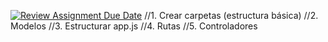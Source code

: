[![Review Assignment Due Date](https://classroom.github.com/assets/deadline-readme-button-24ddc0f5d75046c5622901739e7c5dd533143b0c8e959d652212380cedb1ea36.svg)](https://classroom.github.com/a/wCJ4UtrS)
//1. Crear carpetas (estructura básica)
//2. Modelos
//3. Estructurar app.js
//4. Rutas
//5. Controladores